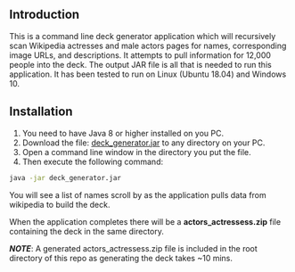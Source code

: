 ## Introduction

This is a command line deck generator application which will recursively scan
Wikipedia actresses and male actors pages for names, corresponding image URLs, and descriptions.
It attempts to pull information for 12,000 people into the deck.
The output JAR file is all that is needed to run this application.
It has been tested to run on Linux (Ubuntu 18.04) and Windows 10.

## Installation

1. You need to have Java 8 or higher installed on you PC.
2. Download the file: [deck_generator.jar](https://github.com/Tantan4321/deck_generator/tree/master/out/artifacts/deck_generator_jar)
to any directory on your PC.  
3. Open a command line window in the directory you put the file.
4. Then execute the following command:

```bash
java -jar deck_generator.jar
```

You will see a list of names scroll by as the application pulls data from
wikipedia to build the deck.

When the application completes there will be a **actors_actressess.zip** file containing the deck in the
same directory.

***NOTE***: A generated actors_actressess.zip file is included in the root directory of this repo as generating the deck takes ~10 mins.
